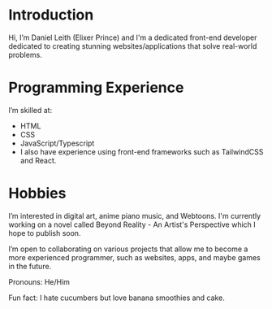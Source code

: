 # Introduction
Hi, I’m Daniel Leith (Elixer Prince) and I'm a dedicated front-end developer dedicated to creating stunning websites/applications that solve real-world problems.
# Programming Experience
I’m skilled at:
- HTML 
- CSS
- JavaScript/Typescript
- I also have experience using front-end frameworks such as TailwindCSS and React.
# Hobbies
I’m interested in digital art, anime piano music, and Webtoons. I'm currently working on a novel called Beyond Reality - An Artist's Perspective which I hope to publish soon.

I’m open to collaborating on various projects that allow me to become a more experienced programmer, such as websites, apps, and maybe games in the future.

Pronouns: He/Him

Fun fact: I hate cucumbers but love banana smoothies and cake.